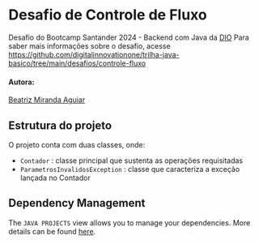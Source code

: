 # Desafio de Controle de Fluxo

Desafio do Bootcamp Santander 2024 - Backend com Java da [DIO](https://www.dio.me/en)
Para saber mais informações sobre o desafio, acesse https://github.com/digitalinnovationone/trilha-java-basico/tree/main/desafios/controle-fluxo

#### Autora:
[Beatriz Miranda Aguiar](https://github.com/BeatrizMirandaAguiar)

## Estrutura do projeto

O projeto conta com duas classes, onde:

- `Contador` : classe principal que sustenta as operações requisitadas
- `ParametrosInvalidosException` : classe que caracteriza a exceção lançada no Contador

## Dependency Management

The `JAVA PROJECTS` view allows you to manage your dependencies. More details can be found [here](https://github.com/microsoft/vscode-java-dependency#manage-dependencies).
